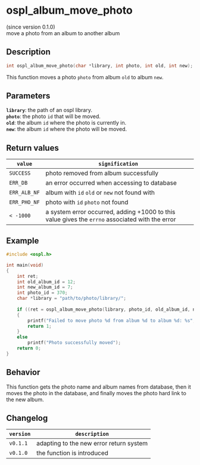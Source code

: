 # ospl_album_move_photo
(since version 0.1.0)  
move a photo from an album to another album



## Description

```c
int ospl_album_move_photo(char *library, int photo, int old, int new);
```
This function moves a photo `photo` from album `old` to album `new`.


## Parameters

**`library`**: the path of an ospl library.  
**`photo`**: the photo `id` that will be moved.  
**`old`**: the album `id` where the photo is currently in.  
**`new`**: the album `id` where the photo will be moved.  


## Return values

| `value`      | `signification`                                              |
| ------------ | ------------------------------------------------------------ |
| `SUCCESS`    | photo removed from album successfully                        |
| `ERR_DB`     | an error occurred when accessing to database                 |
| `ERR_ALB_NF` | album with `id` `old` or `new` not found with                |
| `ERR_PHO_NF` | photo with `id` `photo` not found                            |
| `< -1000`    | a system error occurred, adding +1000 to this value gives the `errno` associated with the error |


## Example

```c
#include <ospl.h>

int main(void)
{
	int ret;
	int old_album_id = 12;
	int new_album_id = 7;
	int photo_id = 370;
	char *library = "path/to/photo/library/";
	
	if ((ret = ospl_album_move_photo(library, photo_id, old_album_id, new_album_id)) < 0)
	{
		printf("Failed to move photo %d from album %d to album %d: %s", photo_id, old_album_id, new_album_id, ospl_enum_error(ret));
		return 1;
	}
	else
		printf("Photo successfully moved");
	return 0;
}
```


## Behavior

This function gets the photo name and album names from database, then it moves the photo in the database, and finally moves the photo hard link to the new album.


## Changelog

| `version` | `description`                           |
| --------- | --------------------------------------- |
| `v0.1.1`  | adapting to the new error return system |
| `v0.1.0`  | the function is introduced              |
